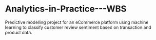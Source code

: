 # Analytics-in-Practice---WBS
Predictive modelling project for an eCommerce platform using machine learning to classify customer review sentiment based on transaction and product data.
